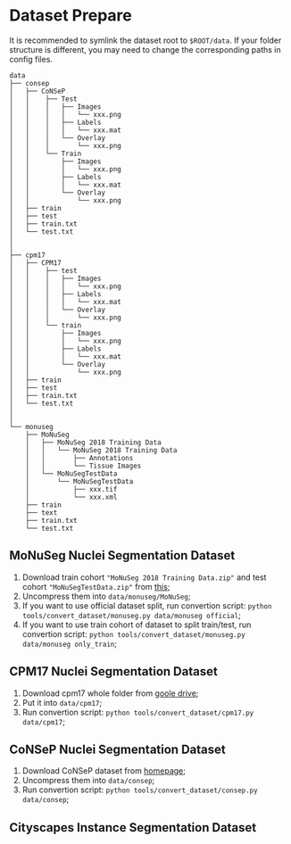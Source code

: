 # Dataset Prepare

It is recommended to symlink the dataset root to `$ROOT/data`. If your folder structure is different, you may need to change the corresponding paths in config files.

```None
data
├── consep
│   ├── CoNSeP
│   │    ├── Test
│   │    │   ├── Images
│   │    │   │   └── xxx.png
│   │    │   ├── Labels
│   │    │   │   └── xxx.mat
│   │    │   └── Overlay
│   │    │       └── xxx.png
│   │    └── Train
│   │        ├── Images
│   │        │   └── xxx.png
│   │        ├── Labels
│   │        │   └── xxx.mat
│   │        └── Overlay
│   │            └── xxx.png
│   ├── train
│   ├── test
│   ├── train.txt
│   └── test.txt
│
│
├── cpm17
│   ├── CPM17
│   │    ├── test
│   │    │   ├── Images
│   │    │   │   └── xxx.png
│   │    │   ├── Labels
│   │    │   │   └── xxx.mat
│   │    │   └── Overlay
│   │    │       └── xxx.png
│   │    └── train
│   │        ├── Images
│   │        │   └── xxx.png
│   │        ├── Labels
│   │        │   └── xxx.mat
│   │        └── Overlay
│   │            └── xxx.png
│   ├── train
│   ├── test
│   ├── train.txt
│   └── test.txt
│
│
└── monuseg
    ├── MoNuSeg
    │   ├── MoNuSeg 2018 Training Data
    │   │   └── MoNuSeg 2018 Training Data
    │   │       ├── Annotations
    │   │       └── Tissue Images
    │   └── MoNuSegTestData
    │       └── MoNuSegTestData
    │           ├── xxx.tif
    │           └── xxx.xml
    ├── train
    ├── text
    ├── train.txt
    └── test.txt

```

## MoNuSeg Nuclei Segmentation Dataset

1. Download train cohort `"MoNuSeg 2018 Training Data.zip"` and test cohort `"MoNuSegTestData.zip"` from [this](https://monuseg.grand-challenge.org/Data/);
2. Uncompress them into `data/monuseg/MoNuSeg`;
3. If you want to use official dataset split, run convertion script: `python tools/convert_dataset/monuseg.py data/monuseg official`;
4. If you want to use train cohort of dataset to split train/test, run convertion script: `python tools/convert_dataset/monuseg.py data/monuseg only_train`;

## CPM17 Nuclei Segmentation Dataset

1. Download cpm17 whole folder from [goole drive](https://drive.google.com/drive/folders/1l55cv3DuY-f7-JotDN7N5nbNnjbLWchK);
2. Put it into `data/cpm17`;
3. Run convertion script: `python tools/convert_dataset/cpm17.py data/cpm17`;

## CoNSeP Nuclei Segmentation Dataset

1. Download CoNSeP dataset from [homepage](https://warwick.ac.uk/fac/cross_fac/tia/data/hovernet/);
2. Uncompress them into `data/consep`;
3. Run convertion script: `python tools/convert_dataset/consep.py data/consep`;

## Cityscapes Instance Segmentation Dataset
